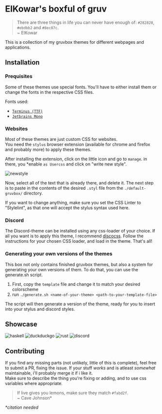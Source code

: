 # ElKowar's boxful of gruv

> There are three things in life you can never have enough of: `#282828`, `#ebdbb2` and `#8ec07c`.  
> ~ ElKowar

This is a collection of my gruvbox themes for different webpages and applications.

## Installation

### Prequisites

Some of these themes use special fonts. You'll have to either install them or change the fonts in the respective CSS files.

Fonts used:
- [`Terminus (TTF)`](https://aur.archlinux.org/packages/terminus-font-ttf/)
- [`Jetbrains Mono`](https://www.jetbrains.com/lp/mono/)


### Websites

Most of these themes are just custom CSS for websites.  
You need the `stylus` browser extension (available for chrome and firefox and probably more)
to apply these themes.

After installing the extension, click on the little icon and go to `manage`.
in there, you *enable `as Usercss` and click on "write new style".

![newstyle](./images/writenewstyle.png)

Now, select all of the text that is already there, and delete it.
The next step is to paste in the contents of the desired `.styl` file from the `./default-gruvbox/` directory.

If you want to change anything, make sure you set the CSS Linter to "Stylelint", 
as that one will accept the stylus syntax used here.

### Discord

The Discord-theme can be installed using any css-loader of your choice. 
If all you want is to apply this theme, I recommend [discocss](https://github.com/mlvzk/discocss).
Follow the instructions for your chosen CSS loader, and load in the theme. That's all!

### Generating your own versions of the themes

This box not only contains finished gruvbox themes, but also a system for generating your own versions of them.
To do that, you can use the generate.sh script.

1. First, copy the `template` file and change it to match your desired colorscheme
2. run `./generate.sh <name-of-your-theme> <path-to-your-template-file>`

The script will then generate a version of the theme, ready for you to insert into your stylus and discord styles.

## Showcase

![haskell](./images/haskell.gif)
![duckduckgo](./images/ddg.gif)
![rust](./images/rustdoc.gif)
![discord](./images/discord.gif)


## Contributing

If you find any missing parts (not unlikely, little of this is complete), feel free to submit a PR, fixing the issue.
If your stuff _works_ and is atleast _somewhat_ maintainable, i'll probably merge it if i like it.  
Make sure to describe the thing you're fixing or adding, and to use css variables where appropriate.


> If live gives you lemons, make sure they match `#fabd2f`.  
> ~ Cave Johnson*


_*citation needed_
